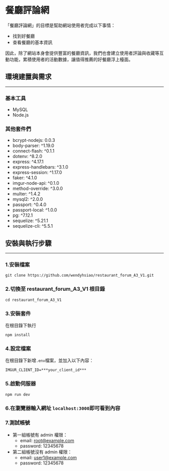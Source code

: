 # 餐廳評論網


「餐廳評論網」的目標是幫助網站使用者完成以下事情：

* 找到好餐廳
* 查看餐廳的基本資訊

因此，除了網站本身會提供豐富的餐廳資訊，我們也會建立使用者評論與收藏等互動功能，累積使用者的活動數據，讓值得推薦的好餐廳浮上檯面。

## 環境建置與需求
---
### 基本工具
* MySQL
* Node.js

### 其他套件們
* bcrypt-nodejs: 0.0.3
* body-parser: ^1.19.0
* connect-flash: ^0.1.1
* dotenv: ^8.2.0
* express: ^4.17.1
* express-handlebars: ^3.1.0
* express-session: ^1.17.0
* faker: ^4.1.0
* imgur-node-api: ^0.1.0
* method-override: ^3.0.0
* multer: ^1.4.2
* mysql2: ^2.0.0
* passport: ^0.4.0
* passport-local: ^1.0.0
* pg: ^7.12.1
* sequelize: ^5.21.1
* sequelize-cli: ^5.5.1 

## 安裝與執行步驟
---
### 1.安裝檔案
```
git clone https://github.com/wendyhsiao/restaurant_forum_A3_V1.git
```

### 2.切換至 restaurant_forum_A3_V1 根目錄
```
cd restaurant_forum_A3_V1
```

### 3.安裝套件
在根目錄下執行
```
npm install
```

### 4.設定檔案
在根目錄下新增`.env`檔案，並加入以下內容：

```
IMGUR_CLIENT_ID=***your_client_id***
```

### 5.啟動伺服器
```
npm run dev
```
### 6.在瀏覽器輸入網址 `localhost:3000`即可看到內容

### 7.測試帳號
* 第一組帳號有 admin 權限：   
  * email: root@example.com   
  * password: 12345678
* 第二組帳號沒有 admin 權限：   
  * email: user1@example.com   
  * password: 12345678
